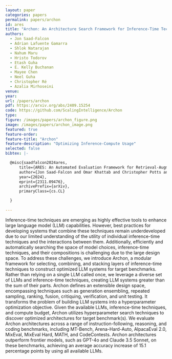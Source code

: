 ```yaml
---
layout: paper
categories: papers
permalink: papers/archon
id: ares
title: "Archon: An Architecture Search Framework for Inference-Time Techniques"
authors: 
  - Jon Saad-Falcon
  - Adrian Lafuente Gamarra
  - Shlok Natarajan
  - Nahum Maru
  - Hristo Todorov
  - Etash Guha
  - E. Kelly Buchanan
  - Mayee Chen
  - Neel Guha
  - Christopher Ré
  - Azalia Mirhoseini
venue: 
year: 
url: /papers/archon
pdf: https://arxiv.org/abs/2409.15254
code: https://github.com/ScalingIntelligence/Archon
type: 
figure: /images/papers/archon_figure.png
image: /images/papers/archon_image.png
featured: true
feature-order: 
feature-title: "Archon"
feature-description: "Optimizing Inference-Compute Usage"
selected: false
bibtex: |-

  @misc{saadfalcon2024ares,
      title={ARES: An Automated Evaluation Framework for Retrieval-Augmented Generation Systems}, 
      author={Jon Saad-Falcon and Omar Khattab and Christopher Potts and Matei Zaharia},
      year={2024},
      eprint={2311.09476},
      archivePrefix={arXiv},
      primaryClass={cs.CL}

  }
  
---
```


Inference-time techniques are emerging as highly effective tools to enhance large language model (LLM) capabilities. However, best practices for developing systems that combine these techniques remain underdeveloped due to our limited understanding of the utility of individual inference-time techniques and the interactions between them. Additionally, efficiently and automatically searching the space of model choices, inference-time techniques, and their compositions is challenging due to the large design space. To address these challenges, we introduce Archon, a modular framework for selecting, combining, and stacking layers of inference-time techniques to construct optimized LLM systems for target benchmarks. Rather than relying on a single LLM called once, we leverage a diverse set of LLMs and inference-time techniques, creating LLM systems greater than the sum of their parts. Archon defines an extensible design space, encompassing techniques such as generation ensembling, repeated sampling, ranking, fusion, critiquing, verification, and unit testing. It transforms the problem of building LLM systems into a hyperparameter optimization objective. Given the available LLMs, inference-time techniques, and compute budget, Archon utilizes hyperparameter search techniques to discover optimized architectures for target benchmark(s). We evaluate Archon architectures across a range of instruction-following, reasoning, and coding benchmarks, including MT-Bench, Arena-Hard-Auto, AlpacaEval 2.0, MixEval, MixEval Hard, MATH, and CodeContests. Archon architectures outperform frontier models, such as GPT-4o and Claude 3.5 Sonnet, on these benchmarks, achieving an average accuracy increase of 15.1 percentage points by using all available LLMs.
